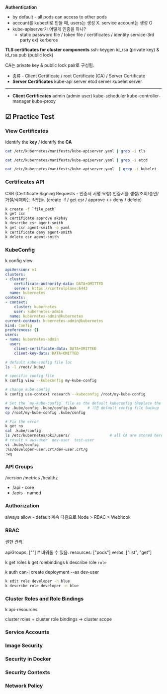 **Authentication**
- by default - all pods can access to other pods
- account를 kubectl로 만들 때, users는 생성 X. service account는 생성 O
- kube-apiserver가 어떻게 인증을 하나?
	- static password file / token file / certificates / identity service-3rd party ex) kerberos

**TLS certificates for cluster components**
ssh-keygen
	id_rsa (private key) & id_rsa.pub (public lock)

CA는 private key & public lock pair로 구성됨.
- 종류 - Client Certificate / root Certificate (CA) / Server Certificate
- **Server Certificates**
	kube-api server
	etcd server
	kubelet server
----
- **Client Certificates**
	admin (admin user)
	kube-scheduler
	kube-controller-manager
	kube-proxy

## ☑︎ Practice Test
### View Certificates
identify the **key** / identify the **CA**
```bash
cat /etc/kubernetes/manifests/kube-apiserver.yaml | grep -i tls

cat /etc/kubernetes/manifests/kube-apiserver.yaml | grep -i etcd

cat /etc/kubernetes/manifests/kube-apiserver.yaml  | grep -i kubelet
```
### Certificates API
CSR (Certificate Signing Requests - 인증서 서명 요청)
인증서를 생성/조회/승인/거절/삭제하는 작업들.
(create -f / get csr / approve <-> deny / delete)
```bash
k create -f `file_path`
k get csr
k certificate approve akshay
k describe csr agent-smith
k get csr agent-smith -o yaml
k certificate deny agent-smith
k delete csr agent-smith
```

### KubeConfig
k config view
```yaml
apiVersion: v1
clusters:
- cluster:
    certificate-authority-data: DATA+OMITTED
    server: https://controlplane:6443
  name: kubernetes
contexts:
- context:
    cluster: kubernetes
    user: kubernetes-admin
  name: kubernetes-admin@kubernetes
current-context: kubernetes-admin@kubernetes
kind: Config
preferences: {}
users:
- name: kubernetes-admin
  user:
    client-certificate-data: DATA+OMITTED
    client-key-data: DATA+OMITTED
```

```bash
# default kube-config file loc
ls -l /root/.kube/

# specific config file
k config view --kubeconfig my-kube-config

# change kube config
k config use-context research --kubeconfig /root/my-kube-config

# Set the `my-kube-config` file as the default kubeconfig (Replace the default kubeconfig)
mv .kube/config .kube/config.bak     # 기존 default config file backup
cp /root/my-kube-config .kube/config

# Fix the error
k get no
cat .kube/config
ls /etc/kubernetes/pki/users/                  # all CA are stored here.
# result > aws-user  dev-user  test-user
vi .kube/config
:%s/developer-user.crt/dev-user.crt/g 
:wq
```
### API Groups
/version
/metrics
/healthz
- /api - core
- /apis - named

### Authorization
always allow - default
계속 다음으로 Node > RBAC > Webhook

### RBAC
권한 관리.

apiGroups: [""] # 비워둘 수 있음.
resources: ["pods"]
verbs: ["list", "get"]

k get roles
k get rolebindings
k describe role `role`

k auth can-i create deployment --as dev-user

```bash
k edit role developer -n blue
k describe role developer -n blue


```
### Cluster Roles and Role Bindings
k api-resources

cluster roles + cluster role bindings -> cluster scope
### Service Accounts
### Image Security
### Security in Docker

### Security Contexts

### Network Policy